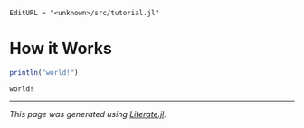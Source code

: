 ```@meta
EditURL = "<unknown>/src/tutorial.jl"
```

# How it Works

````julia
println("world!")
````

````
world!

````

---

*This page was generated using [Literate.jl](https://github.com/fredrikekre/Literate.jl).*


